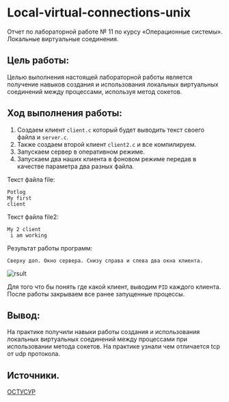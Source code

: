 # Local-virtual-connections-unix
Отчет по лабораторной работе № 11 по курсу «Операционные системы». Локальные виртуальные соединения.

## Цель работы:
Целью выполнения настоящей лабораторной работы является получение навыков создания и использования локальных виртуальных соединений между процессами, используя метод сокетов. 

## Ход выполнения работы:
1. Создаем клиент `client.c` который будет выводить текст своего файла и `server.c`.
2. Также создаем второй клиент `client2.c` и все компилируем.
3. Запускаем сервер в оперативном режиме.
4. Запускаем два наших клиента в фоновом режиме передав в качестве параметра два разных файла.

Текст файла file:

```
Potlog
My first 
client
```

Текст файла file2:

```
My 2 client
 i am working
```

Результат работы программ:

`Cверху доп. Окно сервера. Снизу справа и слева два окна клиента.`

![rsult](https://i.imgur.com/VP80FoP.png)

Для того что бы понять где какой клиент, выводим `PID` каждого клиента.
После работы закрываем все ранее запущенные процессы.

## Вывод:
На практике получили навыки работы создания и использования  локальных виртуальных соединений между процессами при использовании метода сокетов.
На практике узнали чем отличается tcp от udp протокола.

## Источники.
[OCТУСУР](https://drive.google.com/file/d/17aHSL97aNbOCMYqPhJ3F1VB1V4il-stb/view?usp=sharing)


